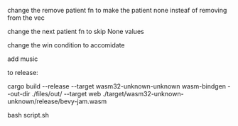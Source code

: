 change the remove patient fn to make the patient none insteaf of removing from the vec

change the next patient fn to skip None values

change the win condition to accomidate


add music


to release:

cargo build --release --target wasm32-unknown-unknown
wasm-bindgen --out-dir ./files/out/ --target web ./target/wasm32-unknown-unknown/release/bevy-jam.wasm


bash script.sh